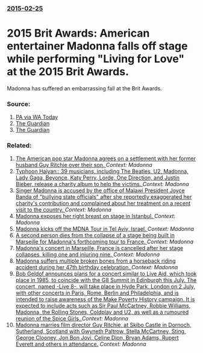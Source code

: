 ### [2015-02-25](/news/2015/02/25/index.md)

# 2015 Brit Awards: American entertainer Madonna falls off stage while performing "Living for Love" at the 2015 Brit Awards. 

Madonna has suffered an embarrassing fall at the Brit Awards.


### Source:

1. [PA via WA Today](http://www.watoday.com.au/entertainment/music/brit-awards-2015-madonna-falls-off-stage-during-living-for-love-performance-20150226-13p7um.html)
2. [The Guardian](http://www.theguardian.com/music/2015/feb/25/ed-sheeran-wins-best-album-at-brit-awards-2015)
3. [The Guardian](http://www.theguardian.com/music/2015/feb/25/mark-ronson-wins-best-british-single-at-brit-awards-2015)

### Related:

1. [The American pop star Madonna agrees on a settlement with her former husband Guy Ritchie over their son. ](/news/2016/09/7/the-american-pop-star-madonna-agrees-on-a-settlement-with-her-former-husband-guy-ritchie-over-their-son.md) _Context: Madonna_
2. [Typhoon Haiyan:: 39 musicians, including The Beatles, U2, Madonna, Lady Gaga, Beyonce, Katy Perry, Lorde, One Direction, and Justin Bieber, release a charity album to help the victims. ](/news/2013/11/26/typhoon-haiyan-39-musicians-including-the-beatles-u2-madonna-lady-gaga-beyonca-c-katy-perry-lorde-one-direction-and-justin-bieber.md) _Context: Madonna_
3. [Singer Madonna is accused by the office of Malawi President Joyce Banda of "bullying state officials" after she reportedly exaggerated her charity's contribution and complained about her treatment on a recent visit to the country. ](/news/2013/04/11/singer-madonna-is-accused-by-the-office-of-malawi-president-joyce-banda-of-bullying-state-officials-after-she-reportedly-exaggerated-her-c.md) _Context: Madonna_
4. [Madonna exposes her right breast on stage in Istanbul. ](/news/2012/06/11/madonna-exposes-her-right-breast-on-stage-in-istanbul.md) _Context: Madonna_
5. [Madonna kicks off the MDNA Tour in Tel Aviv, Israel. ](/news/2012/06/1/madonna-kicks-off-the-mdna-tour-in-tel-aviv-israel.md) _Context: Madonna_
6. [ A second person dies from the collapse of a stage being built in Marseille for Madonna's forthcoming tour to France. ](/news/2009/07/17/a-second-person-dies-from-the-collapse-of-a-stage-being-built-in-marseille-for-madonna-s-forthcoming-tour-to-france.md) _Context: Madonna_
7. [ Madonna's concert in Marseille, France is cancelled after her stage collapses, killing one and injuring nine. ](/news/2009/07/16/madonna-s-concert-in-marseille-france-is-cancelled-after-her-stage-collapses-killing-one-and-injuring-nine.md) _Context: Madonna_
8. [ Madonna suffers multiple broken bones from a horseback riding accident during her 47th birthday celebration. ](/news/2005/08/16/madonna-suffers-multiple-broken-bones-from-a-horseback-riding-accident-during-her-47th-birthday-celebration.md) _Context: Madonna_
9. [ Bob Geldof announces plans for a concert similar to Live Aid, which took place in 1985, to coincide with the G8 Summit in Edinburgh this July. The concert, named -Live 8-, will take place in Hyde Park, London on 2 July, with other concerts in Paris, Rome, Berlin and Philadelphia, and is intended to raise awareness of the Make Poverty History campaign. It is expected to include acts such as Sir Paul McCartney, Robbie Williams, Madonna, the Rolling Stones, Coldplay and U2, as well as a rumoured reunion of the Spice Girls. ](/news/2005/05/31/bob-geldof-announces-plans-for-a-concert-similar-to-live-aid-which-took-place-in-1985-to-coincide-with-the-g8-summit-in-edinburgh-this-ju.md) _Context: Madonna_
10. [Madonna marries film director Guy Ritchie, at Skibo Castle in Dornoch, Sutherland, Scotland with Gwyneth Paltrow, Stella McCartney, Sting, George Clooney, Jon Bon Jovi, Celine Dion, Bryan Adams, Rupert Everett and others in attendance.](/news/2000/12/22/madonna-marries-film-director-guy-ritchie-at-skibo-castle-in-dornoch-sutherland-scotland-with-gwyneth-paltrow-stella-mccartney-sting-g.md) _Context: Madonna_
